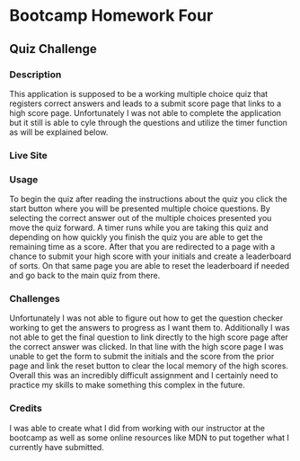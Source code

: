 # Bootcamp Homework Four
## Quiz Challenge

### Description
This application is supposed to be a working multiple choice quiz that registers correct answers and leads to a submit score page that links to a high score page.
Unfortunately I was not able to complete the application but it still is able to cyle through the questions and utilize the timer function as will be explained below.

### Live Site

### Usage
To begin the quiz after reading the instructions about the quiz you click the start button where you will be presented multiple choice questions. By selecting the correct answer out of the multiple choices presented you move the quiz forward. A timer runs while you are taking this quiz and depending on how quickly you finish the quiz you are able to get the remaining time as a score. After that you are redirected to a page with a chance to submit your high score with your initials and create a leaderboard of sorts. On that same page you are able to reset the leaderboard if needed and go back to the main quiz from there.

### Challenges
Unfortunately I was not able to figure out how to get the question checker working to get the answers to progress as I want them to. Additionally I was not able to get the final question to link directly to the high score page after the correct answer was clicked. In that line with the high score page I was unable to get the form to submit the initials and the score from the prior page and link the reset button to clear the local memory of the high scores. Overall this was an incredibly difficult assignment and I certainly need to practice my skills to make something this complex in the future.

### Credits
I was able to create what I did from working with our instructor at the bootcamp as well as some online resources like MDN to put together what I currently have submitted.

